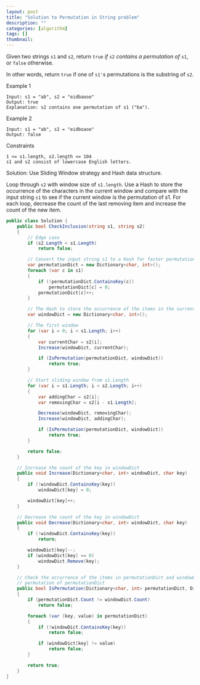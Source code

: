 ```yaml
---
layout: post
title: "Solution to Permutation in String problem"
description: ""
categories: [algorithm]
tags: []
thumbnail:
---
```


Given two strings `s1` and `s2`, return `true` *if* `s2` *contains a permutation of* `s1`, or `false` otherwise.

In other words, return `true` if one of `s1'`s permutations is the substring of `s2`.

Example 1
```
Input: s1 = "ab", s2 = "eidbaooo"
Output: true
Explanation: s2 contains one permutation of s1 ("ba").
```

Example 2
```
Input: s1 = "ab", s2 = "eidboaoo"
Output: false
```

Constraints
```
1 <= s1.length, s2.length <= 104
s1 and s2 consist of lowercase English letters.
```

Solution: Use Sliding Window strategy and Hash data structure.

Loop through `s2` with window size of `s1.length`. Use a Hash to store the occurrence of the
characters in the current window and compare with the input string `s1` to see if the current window
is the permutation of s1. For each loop, decrease the count of the last removing item and increase
the count of the new item.

<!-- more -->

```csharp
public class Solution {
    public bool CheckInclusion(string s1, string s2)
    {
        // Edge case
        if (s2.Length < s1.Length)
            return false;

        // Convert the input string s1 to a Hash for faster permutation check
        var permutationDict = new Dictionary<char, int>();
        foreach (var c in s1)
        {
            if (!permutationDict.ContainsKey(c))
                permutationDict[c] = 0;
            permutationDict[c]++;
        }

        // The Hash to store the occurrence of the items in the current window
        var windowDict = new Dictionary<char, int>();

        // The first window
        for (var i = 0; i < s1.Length; i++)
        {
            var currentChar = s2[i];
            Increase(windowDict, currentChar);

            if (IsPermutation(permutationDict, windowDict))
                return true;
        }

        // Start sliding window from s1.Length
        for (var i = s1.Length; i < s2.Length; i++)
        {
            var addingChar = s2[i];
            var removingChar = s2[i - s1.Length];

            Decrease(windowDict, removingChar);
            Increase(windowDict, addingChar);

            if (IsPermutation(permutationDict, windowDict))
                return true;
        }

        return false;
    }

    // Increase the count of the key in windowDict
    public void Increase(Dictionary<char, int> windowDict, char key)
    {
        if (!windowDict.ContainsKey(key))
            windowDict[key] = 0;

        windowDict[key]++;
    }

    // Decrease the count of the key in windowDict
    public void Decrease(Dictionary<char, int> windowDict, char key)
    {
        if (!windowDict.ContainsKey(key))
            return;

        windowDict[key]--;
        if (windowDict[key] == 0)
            windowDict.Remove(key);
    }

    // Check the occurrence of the items in permutationDict and windowDict to see windowDict is the
    // permutation of permutationDict
    public bool IsPermutation(Dictionary<char, int> permutationDict, Dictionary<char, int> windowDict)
    {
        if (permutationDict.Count != windowDict.Count)
            return false;

        foreach (var (key, value) in permutationDict)
        {
            if (!windowDict.ContainsKey(key))
                return false;

            if (windowDict[key] != value)
                return false;
        }

        return true;
    }
}
```
